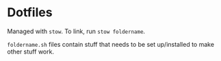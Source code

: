 # Dotfiles

Managed with `stow`. To link, run `stow foldername`.

`foldername.sh` files contain stuff that needs to be set up/installed to make other stuff work.
